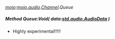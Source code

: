 _[mojo](../../modules/mojo/mojo-module.md):[mojo.audio](../../modules/mojo/mojo-audio.md).[Channel](../../modules/mojo/mojo-audio-channel.md).Queue_
##### Method Queue:Void( data:[std.audio.AudioData](../../modules/std/std-audio-audiodata.md) )
- Highly experimental!!!!!
